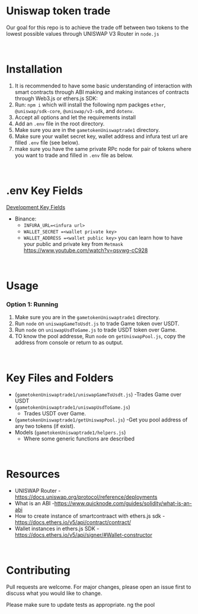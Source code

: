 # Uniswap token trade 

Our goal for this repo is to achieve the trade off between two tokens to the lowest possible values through UNISWAP V3 Router in `node.js` 


<br>



# Installation

1. It is recommended to have some basic understanding of interaction with smart contracts through ABI making and making instances of contracts through Web3.js or ethers.js SDK:
2. Run: `npm i` which will install the following npm packges  `ether`,  `@uniswap/sdk-core`,  `@uniswap/v3-sdk`, and `dotenv`.
3. Accept all options and let the requirements install
4. Add an `.env` file in the root directory.
5. Make sure you are in the `gametokenUniswaptrade1` directory.
6. Make sure your wallet secret key, wallet address and infura test url are filled  `.env` file (see below).
7. make sure you have the same  private RPc node for pair of tokens where you want to trade and filled in `.env` file as below.

<br>

# .env Key Fields

<ins>Development Key Fields</ins>
- Binance:
  - `INFURA_URL=<infura url>`
   - `WALLET_SECRET =<wallet private key>`
   - `WALLET_ADDRESS =<wallet public key>`
  you can learn how to have your public and private key from `Metmask` https://www.youtube.com/watch?v=qsvwg-cC928
  

<br>

# Usage

### Option 1: Running 

1. Make sure you are in the `gametokenUniswaptrade1` directory.
2. Run `node` on `uniswapGameToUsdt.js` to trade Game token over USDT.
3. Run `node` on `uniswapUsdToGame.js` to trade USDT token over Game.
3. TO know the pool addresse, Run `node` on `getUniswapPool.js`, copy the address from console or return to as output.

<br>

# Key Files and Folders
-  (`gametokenUniswaptrade1/uniswapGameToUsdt.js`)
   -Trades Game over USDT
- (`gametokenUniswaptrade1/uniswapUsdToGame.js`)
   - Trades USDT over Game.
- (`gametokenUniswaptrade1/getUniswapPool.js`)
   -Get you pool address of any two tokens (if exist).
- Models (`gametokenUniswaptrade1/helpers.js`)
   - Where some generic functions are described

<br>

# Resources
- UNISWAP Router -https://docs.uniswap.org/protocol/reference/deployments
- What is an ABI -https://www.quicknode.com/guides/solidity/what-is-an-abi
- How to create instance of smartcontraact with ethers.js sdk -https://docs.ethers.io/v5/api/contract/contract/
- Wallet instances in ethers.js SDK - https://docs.ethers.io/v5/api/signer/#Wallet-constructor

<br>

# Contributing
Pull requests are welcome. For major changes, please open an issue first to discuss what you would like to change.

Please make sure to update tests as appropriate.
ng the pool
